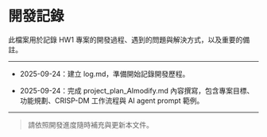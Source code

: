 # 開發記錄

此檔案用於記錄 HW1 專案的開發過程、遇到的問題與解決方式，以及重要的備註。

---

- 2025-09-24：建立 log.md，準備開始記錄開發歷程。

- 2025-09-24：完成 project_plan_AImodify.md 內容撰寫，包含專案目標、功能規劃、CRISP-DM 工作流程與 AI agent prompt 範例。

---

> 請依照開發進度隨時補充與更新本文件。
